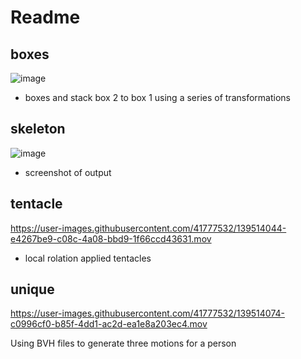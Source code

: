 # Readme


## boxes 

![image](https://user-images.githubusercontent.com/41777532/139513926-ec7a3420-ecf1-4f35-a223-c5a75ba3e271.png)

* boxes and stack box 2 to box 1 using a series of transformations

## skeleton

![image](https://user-images.githubusercontent.com/41777532/139513943-321ea322-6b32-4fde-9ce6-8336011e17ff.png)

* screenshot of output

## tentacle

https://user-images.githubusercontent.com/41777532/139514044-e4267be9-c08c-4a08-bbd9-1f66ccd43631.mov

* local rolation applied tentacles

## unique

https://user-images.githubusercontent.com/41777532/139514074-c0996cf0-b85f-4dd1-ac2d-ea1e8a203ec4.mov

Using BVH files to generate three motions for a person
